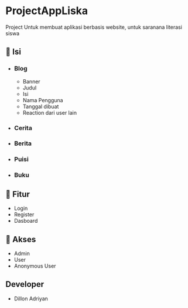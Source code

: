 # ProjectAppLiska
Project Untuk membuat aplikasi berbasis website, untuk saranana literasi siswa
## 🔗 Isi
- ### Blog
  
  - Banner
  - Judul
  - Isi
  - Nama Pengguna
  - Tanggal dibuat
  - Reaction dari user lain
- ### Cerita
- ### Berita
- ### Puisi
- ### Buku
## 🌟 Fitur
- Login
- Register
- Dasboard
## 👤 Akses
- Admin
- User
- Anonymous User
## Developer
- Dillon Adriyan 
